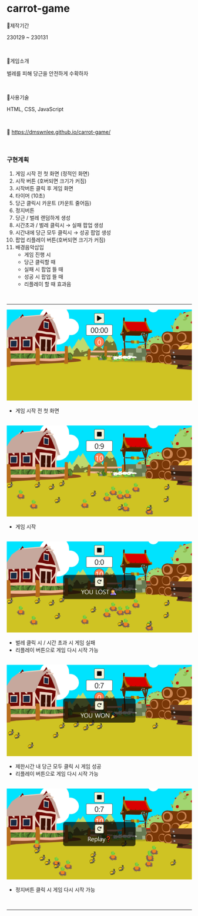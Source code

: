 # carrot-game
🥕제작기간 

230129 ~ 230131

<br>

🥕게임소개

벌레를 피해 당근을 안전하게 수확하자 

<br>

🥕사용기술

HTML, CSS, JavaScript

<br>

🥕 https://dmswnlee.github.io/carrot-game/

<br>

### 구현계획
1. 게임 시작 전 첫 화면 (정적인 화면) 
2. 시작 버튼 (호버되면 크기가 커짐) 
3. 시작버튼 클릭 후 게임 화면 
4. 타이머 (10초) 
5. 당근 클릭시 카운트 (카운트 줄어듬)
6. 정지버튼
7. 당근 / 벌레 랜덤하게 생성
8. 시간초과 / 벌레 클릭시 → 실패 팝업 생성 
9. 시간내에 당근 모두 클릭시 → 성공 팝업 생성
10. 팝업 리플레이 버튼(호버되면 크기가 커짐)
11. 배경음악삽입
    - 게임 진행 시 
    - 당근 클릭할 때 
    - 실패 시 팝업 뜰 때
    - 성공 시 팝업 뜰 때
    - 리플레이 할 때 효과음
    
<br>

____

<img src='https://github.com/dmswnlee/carrot-game/blob/main/img/01.png?raw=true' alt='carrot game' />

* 게임 시작 전 첫 화면 

<br>

<img src='https://github.com/dmswnlee/carrot-game/blob/main/img/02.png?raw=true' alt='game start' />

* 게임 시작 

<br>

<img src='https://github.com/dmswnlee/carrot-game/blob/main/img/03.png?raw=true' alt='game lost' />

* 벌레 클릭 시 / 시간 초과 시 게임 실패 
* 리플레이 버튼으로 게임 다시 시작 가능

<br>

<img src='https://github.com/dmswnlee/carrot-game/blob/main/img/04.png?raw=true' alt='game won' />

* 제한시간 내 당근 모두 클릭 시 게임 성공 
* 리플레이 버튼으로 게임 다시 시작 가능

<br>

<img src='https://github.com/dmswnlee/carrot-game/blob/main/img/05.png?raw=true' alt='game replay' />

* 정지버튼 클릭 시 게임 다시 시작 가능 

<br>

___




